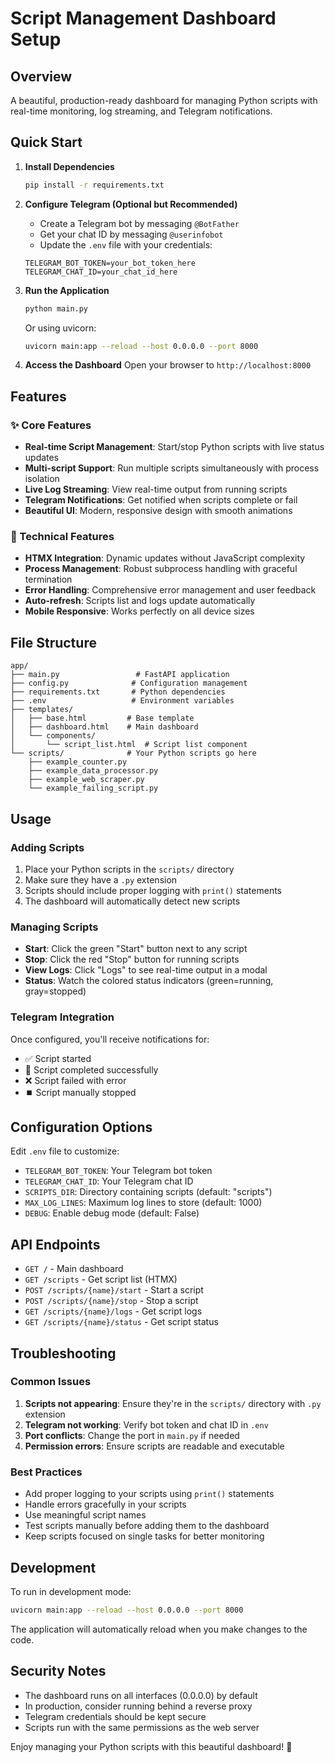 # Script Management Dashboard Setup

## Overview
A beautiful, production-ready dashboard for managing Python scripts with real-time monitoring, log streaming, and Telegram notifications.

## Quick Start

1. **Install Dependencies**
   ```bash
   pip install -r requirements.txt
   ```

2. **Configure Telegram (Optional but Recommended)**
   - Create a Telegram bot by messaging `@BotFather`
   - Get your chat ID by messaging `@userinfobot`
   - Update the `.env` file with your credentials:
   ```
   TELEGRAM_BOT_TOKEN=your_bot_token_here
   TELEGRAM_CHAT_ID=your_chat_id_here
   ```

3. **Run the Application**
   ```bash
   python main.py
   ```
   Or using uvicorn:
   ```bash
   uvicorn main:app --reload --host 0.0.0.0 --port 8000
   ```

4. **Access the Dashboard**
   Open your browser to `http://localhost:8000`

## Features

### ✨ Core Features
- **Real-time Script Management**: Start/stop Python scripts with live status updates
- **Multi-script Support**: Run multiple scripts simultaneously with process isolation
- **Live Log Streaming**: View real-time output from running scripts
- **Telegram Notifications**: Get notified when scripts complete or fail
- **Beautiful UI**: Modern, responsive design with smooth animations

### 🎯 Technical Features
- **HTMX Integration**: Dynamic updates without JavaScript complexity
- **Process Management**: Robust subprocess handling with graceful termination
- **Error Handling**: Comprehensive error management and user feedback
- **Auto-refresh**: Scripts list and logs update automatically
- **Mobile Responsive**: Works perfectly on all device sizes

## File Structure
```
app/
├── main.py                 # FastAPI application
├── config.py              # Configuration management
├── requirements.txt       # Python dependencies
├── .env                   # Environment variables
├── templates/
│   ├── base.html         # Base template
│   ├── dashboard.html    # Main dashboard
│   └── components/
│       └── script_list.html  # Script list component
└── scripts/              # Your Python scripts go here
    ├── example_counter.py
    ├── example_data_processor.py
    ├── example_web_scraper.py
    └── example_failing_script.py
```

## Usage

### Adding Scripts
1. Place your Python scripts in the `scripts/` directory
2. Make sure they have a `.py` extension
3. Scripts should include proper logging with `print()` statements
4. The dashboard will automatically detect new scripts

### Managing Scripts
- **Start**: Click the green "Start" button next to any script
- **Stop**: Click the red "Stop" button for running scripts
- **View Logs**: Click "Logs" to see real-time output in a modal
- **Status**: Watch the colored status indicators (green=running, gray=stopped)

### Telegram Integration
Once configured, you'll receive notifications for:
- ✅ Script started
- 🎉 Script completed successfully
- ❌ Script failed with error
- ⏹️ Script manually stopped

## Configuration Options

Edit `.env` file to customize:
- `TELEGRAM_BOT_TOKEN`: Your Telegram bot token
- `TELEGRAM_CHAT_ID`: Your Telegram chat ID
- `SCRIPTS_DIR`: Directory containing scripts (default: "scripts")
- `MAX_LOG_LINES`: Maximum log lines to store (default: 1000)
- `DEBUG`: Enable debug mode (default: False)

## API Endpoints

- `GET /` - Main dashboard
- `GET /scripts` - Get script list (HTMX)
- `POST /scripts/{name}/start` - Start a script
- `POST /scripts/{name}/stop` - Stop a script
- `GET /scripts/{name}/logs` - Get script logs
- `GET /scripts/{name}/status` - Get script status

## Troubleshooting

### Common Issues
1. **Scripts not appearing**: Ensure they're in the `scripts/` directory with `.py` extension
2. **Telegram not working**: Verify bot token and chat ID in `.env`
3. **Port conflicts**: Change the port in `main.py` if needed
4. **Permission errors**: Ensure scripts are readable and executable

### Best Practices
- Add proper logging to your scripts using `print()` statements
- Handle errors gracefully in your scripts
- Use meaningful script names
- Test scripts manually before adding them to the dashboard
- Keep scripts focused on single tasks for better monitoring

## Development

To run in development mode:
```bash
uvicorn main:app --reload --host 0.0.0.0 --port 8000
```

The application will automatically reload when you make changes to the code.

## Security Notes
- The dashboard runs on all interfaces (0.0.0.0) by default
- In production, consider running behind a reverse proxy
- Telegram credentials should be kept secure
- Scripts run with the same permissions as the web server

Enjoy managing your Python scripts with this beautiful dashboard! 🚀